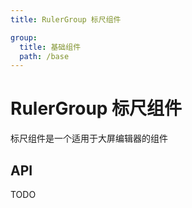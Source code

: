 ```yaml
---
title: RulerGroup 标尺组件

group:
  title: 基础组件
  path: /base
---
```


# RulerGroup 标尺组件

标尺组件是一个适用于大屏编辑器的组件

<code src='./demo/Demo1.tsx' ></code>

## API

TODO
